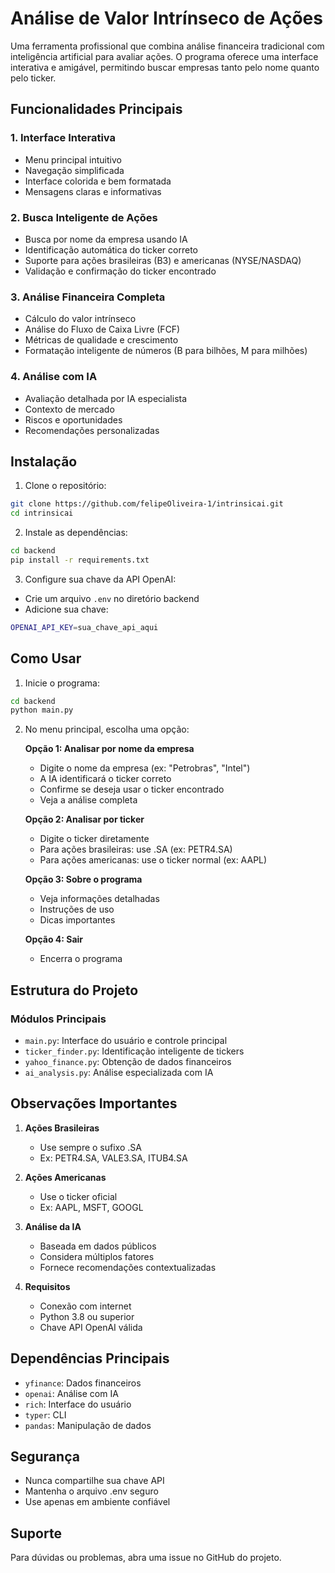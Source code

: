 # Análise de Valor Intrínseco de Ações

Uma ferramenta profissional que combina análise financeira tradicional com inteligência artificial para avaliar ações. O programa oferece uma interface interativa e amigável, permitindo buscar empresas tanto pelo nome quanto pelo ticker.

## Funcionalidades Principais

### 1. Interface Interativa
- Menu principal intuitivo
- Navegação simplificada
- Interface colorida e bem formatada
- Mensagens claras e informativas

### 2. Busca Inteligente de Ações
- Busca por nome da empresa usando IA
- Identificação automática do ticker correto
- Suporte para ações brasileiras (B3) e americanas (NYSE/NASDAQ)
- Validação e confirmação do ticker encontrado

### 3. Análise Financeira Completa
- Cálculo do valor intrínseco
- Análise do Fluxo de Caixa Livre (FCF)
- Métricas de qualidade e crescimento
- Formatação inteligente de números (B para bilhões, M para milhões)

### 4. Análise com IA
- Avaliação detalhada por IA especialista
- Contexto de mercado
- Riscos e oportunidades
- Recomendações personalizadas

## Instalação

1. Clone o repositório:
```bash
git clone https://github.com/felipeOliveira-1/intrinsicai.git
cd intrinsicai
```

2. Instale as dependências:
```bash
cd backend
pip install -r requirements.txt
```

3. Configure sua chave da API OpenAI:
- Crie um arquivo `.env` no diretório backend
- Adicione sua chave:
```bash
OPENAI_API_KEY=sua_chave_api_aqui
```

## Como Usar

1. Inicie o programa:
```bash
cd backend
python main.py
```

2. No menu principal, escolha uma opção:

   **Opção 1: Analisar por nome da empresa**
   - Digite o nome da empresa (ex: "Petrobras", "Intel")
   - A IA identificará o ticker correto
   - Confirme se deseja usar o ticker encontrado
   - Veja a análise completa

   **Opção 2: Analisar por ticker**
   - Digite o ticker diretamente
   - Para ações brasileiras: use .SA (ex: PETR4.SA)
   - Para ações americanas: use o ticker normal (ex: AAPL)

   **Opção 3: Sobre o programa**
   - Veja informações detalhadas
   - Instruções de uso
   - Dicas importantes

   **Opção 4: Sair**
   - Encerra o programa

## Estrutura do Projeto

### Módulos Principais
- `main.py`: Interface do usuário e controle principal
- `ticker_finder.py`: Identificação inteligente de tickers
- `yahoo_finance.py`: Obtenção de dados financeiros
- `ai_analysis.py`: Análise especializada com IA

## Observações Importantes

1. **Ações Brasileiras**
   - Use sempre o sufixo .SA
   - Ex: PETR4.SA, VALE3.SA, ITUB4.SA

2. **Ações Americanas**
   - Use o ticker oficial
   - Ex: AAPL, MSFT, GOOGL

3. **Análise da IA**
   - Baseada em dados públicos
   - Considera múltiplos fatores
   - Fornece recomendações contextualizadas

4. **Requisitos**
   - Conexão com internet
   - Python 3.8 ou superior
   - Chave API OpenAI válida

## Dependências Principais
- `yfinance`: Dados financeiros
- `openai`: Análise com IA
- `rich`: Interface do usuário
- `typer`: CLI
- `pandas`: Manipulação de dados

## Segurança
- Nunca compartilhe sua chave API
- Mantenha o arquivo .env seguro
- Use apenas em ambiente confiável

## Suporte
Para dúvidas ou problemas, abra uma issue no GitHub do projeto.
